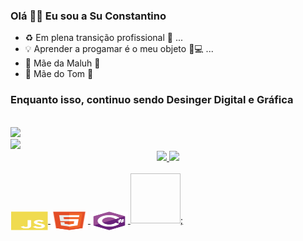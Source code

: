 ### Olá 🙋‍♀️ Eu sou a Su Constantino
- ♻ Em plena transição profissional 👀  ...
- 💡 Aprender a progamar é o meu objeto 💪💻   ...
- 💜 Mãe da Maluh 💜
- 💙 Mãe do Tom 💙
### Enquanto isso, continuo sendo  Desinger Digital e Gráfica ##

 <div style="display: inline_block"><br>
 <a href="suellen.ds.constantino@gmail.com"><img src="https://img.shields.io/badge/Gmail-D14836?style=for-the-badge&logo=gmail&logoColor=white"target="_blank"></a>  <a></div> <a href="https://www.instagram.com/su.constantino/i" target="_blank"><img src="https://img.shields.io/badge/-Instagram-%23E4405F?style=for-the-badge&logo=instagram&logoColor=white" target="_blank"></a>

<div align="center">
  <a href="https://github.com/suellenconstantino">
  <img height="180em" src="https://github-readme-stats.vercel.app/api?username=suellenconstantino&show_icons=true&theme=dracula&include_all_commits=true&count_private=true"/>
  <img height="180em" src="https://github-readme-stats.vercel.app/api/top-langs/?username=suellenconstantino&layout=compact&langs_count=7&theme=dracula"/>
</div>
 <div style="display: inline_block"><br>
  <img align="center" alt="Su-Js" height="30" width="60" src="https://raw.githubusercontent.com/devicons/devicon/master/icons/javascript/javascript-plain.svg">
   <img align="center" alt="Su-HTML" height="30" width="60" src="https://raw.githubusercontent.com/devicons/devicon/master/icons/html5/html5-original.svg">
   <img align="center" alt="Su-Csharp" height="30" width="60" src="https://raw.githubusercontent.com/devicons/devicon/master/icons/csharp/csharp-original.svg">
   <img aling ="https://media.giphy.com/media/vFKqnCdLPNOKc/giphy.gif" width="80" height="80"/>; 
</div>

